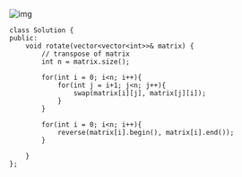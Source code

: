 ![img](https://assets.leetcode.com/uploads/2020/08/28/mat1.jpg)

```
class Solution {
public:
    void rotate(vector<vector<int>>& matrix) {
        // transpose of matrix
        int n = matrix.size();

        for(int i = 0; i<n; i++){
            for(int j = i+1; j<n; j++){
                swap(matrix[i][j], matrix[j][i]);
            }
        }

        for(int i = 0; i<n; i++){
            reverse(matrix[i].begin(), matrix[i].end());
        }

    }
};
```
